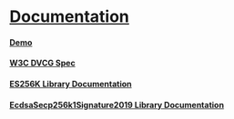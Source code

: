 # [Documentation](https://github.com/decentralized-identity/lds-ecdsa-secp256k1-2019.js)

#### [Demo](./demo)

#### [W3C DVCG Spec](https://w3c-dvcg.github.io/lds-ecdsa-secp256k1-2019/)

#### [ES256K Library Documentation](./es256k-jws-ts)

#### [EcdsaSecp256k1Signature2019 Library Documentation](./lds-ecdsa-secp256k1-2019)
